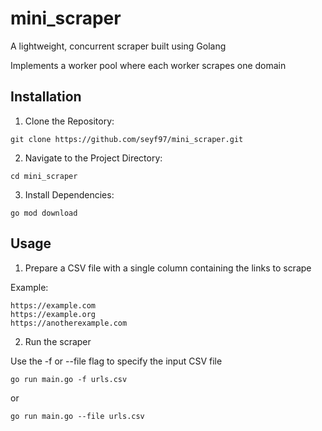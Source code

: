 # mini_scraper
A lightweight, concurrent scraper built using Golang

Implements a worker pool where each worker scrapes one domain

## Installation
1. Clone the Repository:

```
git clone https://github.com/seyf97/mini_scraper.git
```

2. Navigate to the Project Directory:

```
cd mini_scraper
```

3. Install Dependencies:

```
go mod download
```

## Usage
1. Prepare a CSV file with a single column containing the links to scrape

Example:
```
https://example.com
https://example.org
https://anotherexample.com
```

2. Run the scraper

Use the -f or --file flag to specify the input CSV file

```
go run main.go -f urls.csv
```
or
```
go run main.go --file urls.csv
```
